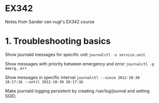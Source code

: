 # EX342
Notes from Sander van vugt's EX342 course

# 1. Troubleshooting basics
Show journald messages for specific unit `journalctl -u service.unit`

Show messages with priority between emergency and error  `journalctl -p emerg..err` 

Show messages in specific interval `journalctl --since 2012-10-30 18:17:16 --until 2012-10-30 20:17:16`

Make journald logging persistent by creating /var/log/journal and setting SGID.